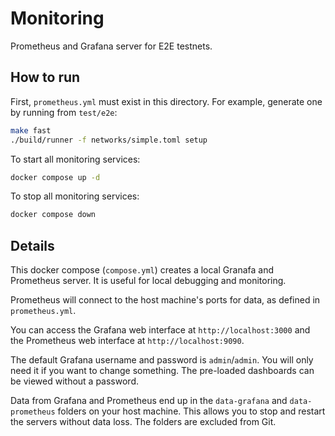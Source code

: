 # Monitoring

Prometheus and Grafana server for E2E testnets.

## How to run

First, `prometheus.yml` must exist in this directory. For example, generate one by running from
`test/e2e`:

```bash
make fast
./build/runner -f networks/simple.toml setup
```

To start all monitoring services:

```bash
docker compose up -d
```

To stop all monitoring services:

```bash
docker compose down
```

## Details

This docker compose (`compose.yml`) creates a local Granafa and Prometheus server. It is useful for
local debugging and monitoring.

Prometheus will connect to the host machine's ports for data, as defined in `prometheus.yml`.

You can access the Grafana web interface at `http://localhost:3000` and the Prometheus web interface
at `http://localhost:9090`.

The default Grafana username and password is `admin`/`admin`. You will only need it if you want to
change something. The pre-loaded dashboards can be viewed without a password.

Data from Grafana and Prometheus end up in the `data-grafana` and `data-prometheus` folders on your
host machine. This allows you to stop and restart the servers without data loss. The folders are
excluded from Git.
